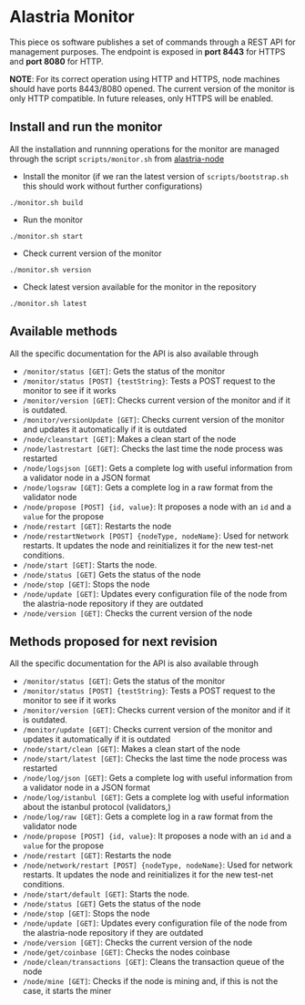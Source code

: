 # Alastria Monitor
This piece os software publishes a set of commands through a REST API for management purposes. The endpoint is exposed in **port 8443** for HTTPS and **port 8080** for HTTP.

**NOTE**: For its correct operation using HTTP and HTTPS, node machines should have ports 8443/8080 opened. The current version of the monitor is only HTTP compatible. In future releases, only HTTPS will be enabled.

## Install and run the monitor
All the installation and runnning operations for the monitor are managed through the script `scripts/monitor.sh` from [alastria-node](https://github.com/alastria/alastria-node)
* Install the monitor (if we ran the latest version of `scripts/bootstrap.sh` this should work without further configurations)
```
./monitor.sh build
```
* Run the monitor
```
./monitor.sh start
```
* Check current version of the monitor
```
./monitor.sh version
```
* Check latest version available for the monitor in the repository
```
./monitor.sh latest
```

## Available methods
All the specific documentation for the API is also available through 
* `/monitor/status [GET]`: Gets the status of the monitor
* `/monitor/status [POST] {testString}`: Tests a POST request to the monitor to see if it works
* `/monitor/version [GET]`: Checks current version of the monitor and if it is outdated.
* `/monitor/versionUpdate [GET]`: Checks current version of the monitor and updates it 
automatically if it is outdated
* `/node/cleanstart [GET]`: Makes a clean start of the node
* `/node/lastrestart [GET]`: Checks the last time the node process was restarted
* `/node/logsjson [GET]`: Gets a complete log with useful information from a validator node in
a JSON format
* `/node/logsraw [GET]`: Gets a complete log in a raw format from the validator node
* `/node/propose [POST] {id, value}`: It proposes a node with an `id` and a `value`
for the propose
* `/node/restart [GET]`: Restarts the node
* `/node/restartNetwork [POST] {nodeType, nodeName}`: Used for network restarts. It updates
the node and reinitializes it for the new test-net conditions.
* `/node/start [GET]`: Starts the node.
* `/node/status [GET]` Gets the status of the node
* `/node/stop [GET]`: Stops the node
* `/node/update [GET]`: Updates every configuration file of the node from the alastria-node
repository if they are outdated
* `/node/version [GET]`: Checks the current version of the node


## Methods proposed for next revision

All the specific documentation for the API is also available through 
* `/monitor/status [GET]`: Gets the status of the monitor
* `/monitor/status [POST] {testString}`: Tests a POST request to the monitor to see if it works
* `/monitor/version [GET]`: Checks current version of the monitor and if it is outdated.
* `/monitor/update [GET]`: Checks current version of the monitor and updates it 
automatically if it is outdated
* `/node/start/clean [GET]`: Makes a clean start of the node
* `/node/start/latest [GET]`: Checks the last time the node process was restarted
* `/node/log/json [GET]`: Gets a complete log with useful information from a validator node in
a JSON format
* `/node/log/istanbul [GET]`: Gets a complete log with useful information about the istanbul protocol (validators,)
* `/node/log/raw [GET]`: Gets a complete log in a raw format from the validator node
* `/node/propose [POST] {id, value}`: It proposes a node with an `id` and a `value`
for the propose
* `/node/restart [GET]`: Restarts the node
* `/node/network/restart [POST] {nodeType, nodeName}`: Used for network restarts. It updates
the node and reinitializes it for the new test-net conditions.
* `/node/start/default [GET]`: Starts the node.
* `/node/status [GET]` Gets the status of the node
* `/node/stop [GET]`: Stops the node
* `/node/update [GET]`: Updates every configuration file of the node from the alastria-node
repository if they are outdated
* `/node/version [GET]`: Checks the current version of the node
* `/node/get/coinbase [GET]`: Checks the nodes coinbase
* `/node/clean/transactions [GET]`: Cleans the transaction queue of the node
* `/node/mine [GET]`: Checks if the node is mining and, if this is not the case, it starts the miner
